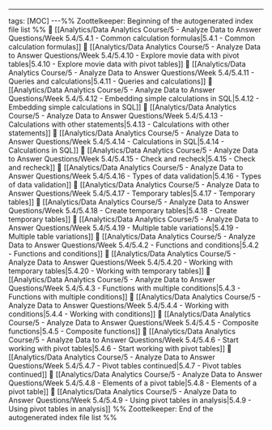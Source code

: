 ---
tags: [MOC]
---%% Zoottelkeeper: Beginning of the autogenerated index file list  %%
📄 [[Analytics/Data Analytics Course/5 - Analyze Data to Answer Questions/Week 5.4/5.4.1 - Common calculation formulas|5.4.1 - Common calculation formulas]]
📄 [[Analytics/Data Analytics Course/5 - Analyze Data to Answer Questions/Week 5.4/5.4.10 - Explore movie data with pivot tables|5.4.10 - Explore movie data with pivot tables]]
📄 [[Analytics/Data Analytics Course/5 - Analyze Data to Answer Questions/Week 5.4/5.4.11 - Queries and calculations|5.4.11 - Queries and calculations]]
📄 [[Analytics/Data Analytics Course/5 - Analyze Data to Answer Questions/Week 5.4/5.4.12 - Embedding simple calculations in SQL|5.4.12 - Embedding simple calculations in SQL]]
📄 [[Analytics/Data Analytics Course/5 - Analyze Data to Answer Questions/Week 5.4/5.4.13 - Calculations with other statements|5.4.13 - Calculations with other statements]]
📄 [[Analytics/Data Analytics Course/5 - Analyze Data to Answer Questions/Week 5.4/5.4.14 - Calculations in SQL|5.4.14 - Calculations in SQL]]
📄 [[Analytics/Data Analytics Course/5 - Analyze Data to Answer Questions/Week 5.4/5.4.15 - Check and recheck|5.4.15 - Check and recheck]]
📄 [[Analytics/Data Analytics Course/5 - Analyze Data to Answer Questions/Week 5.4/5.4.16 - Types of data validation|5.4.16 - Types of data validation]]
📄 [[Analytics/Data Analytics Course/5 - Analyze Data to Answer Questions/Week 5.4/5.4.17 - Temporary tables|5.4.17 - Temporary tables]]
📄 [[Analytics/Data Analytics Course/5 - Analyze Data to Answer Questions/Week 5.4/5.4.18 - Create temporary tables|5.4.18 - Create temporary tables]]
📄 [[Analytics/Data Analytics Course/5 - Analyze Data to Answer Questions/Week 5.4/5.4.19 - Multiple table variations|5.4.19 - Multiple table variations]]
📄 [[Analytics/Data Analytics Course/5 - Analyze Data to Answer Questions/Week 5.4/5.4.2 - Functions and conditions|5.4.2 - Functions and conditions]]
📄 [[Analytics/Data Analytics Course/5 - Analyze Data to Answer Questions/Week 5.4/5.4.20 - Working with temporary tables|5.4.20 - Working with temporary tables]]
📄 [[Analytics/Data Analytics Course/5 - Analyze Data to Answer Questions/Week 5.4/5.4.3 - Functions with multiple conditions|5.4.3 - Functions with multiple conditions]]
📄 [[Analytics/Data Analytics Course/5 - Analyze Data to Answer Questions/Week 5.4/5.4.4 - Working with conditions|5.4.4 - Working with conditions]]
📄 [[Analytics/Data Analytics Course/5 - Analyze Data to Answer Questions/Week 5.4/5.4.5 - Composite functions|5.4.5 - Composite functions]]
📄 [[Analytics/Data Analytics Course/5 - Analyze Data to Answer Questions/Week 5.4/5.4.6 - Start working with pivot tables|5.4.6 - Start working with pivot tables]]
📄 [[Analytics/Data Analytics Course/5 - Analyze Data to Answer Questions/Week 5.4/5.4.7 - Pivot tables continued|5.4.7 - Pivot tables continued]]
📄 [[Analytics/Data Analytics Course/5 - Analyze Data to Answer Questions/Week 5.4/5.4.8 - Elements of a pivot table|5.4.8 - Elements of a pivot table]]
📄 [[Analytics/Data Analytics Course/5 - Analyze Data to Answer Questions/Week 5.4/5.4.9 - Using pivot tables in analysis|5.4.9 - Using pivot tables in analysis]]
%% Zoottelkeeper: End of the autogenerated index file list  %%
